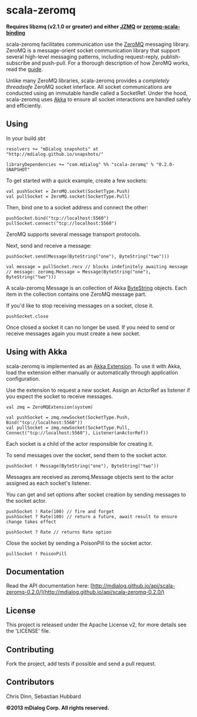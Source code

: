 # scala-zeromq

**Requires libzmq (v2.1.0 or greater) and either 
[JZMQ](https://github.com/zeromq/jzmq) or 
[zeromq-scala-binding](https://github.com/valotrading/zeromq-scala-binding)**

scala-zeromq facilitates communication use the [ZeroMQ](http://zeromq.org) 
messaging library. ZeroMQ is a message-orient socket communication library that
support several high-level messaging patterns, including request-reply, 
publish-subscribe and push-pull. For a thorough description of how ZeroMQ works, 
read the [guide](http://zguide.zeromq.org). 

Unlike many ZeroMQ libraries, scala-zeromq provides a *completely threadsafe*
ZeroMQ socket interface. All socket communications are conducted using an
immutable handle called a SocketRef. Under the hood, scala-zeromq uses
[Akka](http://akka.io) to ensure all socket interactions are handled safely and
efficiently.

## Using

In your build.sbt

    resolvers += "mDialog snapshots" at "http://mdialog.github.io/snapshots/"

    libraryDependencies += "com.mdialog" %% "scala-zeromq" % "0.2.0-SNAPSHOT"

To get started with a quick example, create a few sockets:

    val pushSocket = ZeroMQ.socket(SocketType.Push)
    val pullSocket = ZeroMQ.socket(SocketType.Pull)

Then, bind one to a socket address and connect the other:

    pushSocket.bind("tcp://localhost:5560")
    pullSocket.connect("tcp://localhost:5560")

ZeroMQ supports several message transport protocols.

Next, send and receive a message:

    pushSocket.send(Message(ByteString("one"), ByteString("two")))

    val message = pullSocket.recv // blocks indefinitely awaiting message
    // message: zeromq.Message = Message(ByteString("one"), ByteString("two")))

A scala-zeromq Message is an collection of Akka
[ByteString](http://doc.akka.io/api/akka/snapshot/#akka.util.ByteString) 
objects. Each item in the collection contains one ZeroMQ message part.

If you'd like to stop receiving messages on a socket, close it.

    pushSocket.close

Once closed a socket it can no longer be used. If you need to send or receive
messages again you must create a new socket.

## Using with Akka

scala-zeromq is implemented as an 
[Akka Extension](http://doc.akka.io/docs/akka/snapshot/scala/extending-akka.html). 
To use it with Akka, load the extension either manually or automatically through
application configuration. 

Use the extension to request a new socket. Assign an ActorRef as listener if you
expect the socket to receive messages.

    val zmq = ZeroMQExtension(system)

    val pushSocket = zmq.newSocket(SocketType.Push, Bind("tcp://localhost:5560"))
    val pullSocket = zmq.newSocket(SocketType.Pull, Connect("tcp://localhost:5560"), Listener(anActorRef))

Each socket is a child of the actor responsible for creating it. 

To send messages over the socket, send them to the socket actor.

    pushSocket ! Message(ByteString("one"), ByteString("two"))

Messages are received as zeromq.Message objects sent to the actor assigned as
each socket's listener.

You can get and set options after socket creation by sending messages to the 
socket actor.

    pushSocket ! Rate(100) // fire and forget
    pushSocket ? Rate(100) // return a future, await result to ensure change takes effect

    pushSocket ? Rate // returns Rate option

Close the socket by sending a PoisonPill to the socket actor.

    pullSocket ! PoisonPill

## Documentation

Read the API documentation here: [http://mdialog.github.io/api/scala-zeromq-0.2.0/](http://mdialog.github.io/api/scala-zeromq-0.2.0/)

## License

This project is released under the Apache License v2, for more details see the 'LICENSE' file.

## Contributing

Fork the project, add tests if possible and send a pull request.

## Contributors

Chris Dinn, Sebastian Hubbard

**©2013 mDialog Corp. All rights reserved.**
